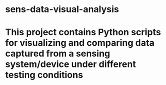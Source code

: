 # sens-data-visual-analysis
# This project contains Python scripts for visualizing and comparing data captured from a sensing system/device under different testing conditions
